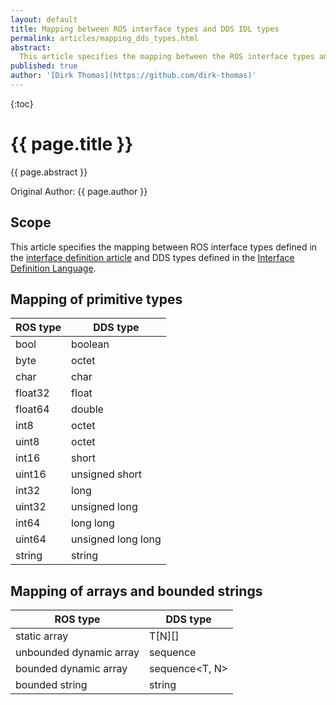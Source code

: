 ```yaml
---
layout: default
title: Mapping between ROS interface types and DDS IDL types
permalink: articles/mapping_dds_types.html
abstract:
  This article specifies the mapping between the ROS interface types and the DDS types.
published: true
author: '[Dirk Thomas](https://github.com/dirk-thomas)'
---
```


{:toc}

# {{ page.title }}

<div class="abstract" markdown="1">
{{ page.abstract }}
</div>

Original Author: {{ page.author }}

## Scope

This article specifies the mapping between ROS interface types defined in the [interface definition article](interface_definition.html) and DDS types defined in the [Interface Definition Language](http://www.omg.org/spec/IDL35/).

## Mapping of primitive types

| ROS type | DDS type           |
| -------- | ------------------ |
| bool     | boolean            |
| byte     | octet              |
| char     | char               |
| float32  | float              |
| float64  | double             |
| int8     | octet              |
| uint8    | octet              |
| int16    | short              |
| uint16   | unsigned short     |
| int32    | long               |
| uint32   | unsigned long      |
| int64    | long long          |
| uint64   | unsigned long long |
| string   | string             |

## Mapping of arrays and bounded strings

| ROS type                | DDS type       |
| ----------------------- | -------------- |
| static array            | T[N][]         |
| unbounded dynamic array | sequence<T>    |
| bounded dynamic array   | sequence<T, N> |
| bounded string          | string<N>      |
